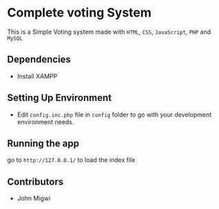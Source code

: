 # Complete voting System
This is a Simple Voting system made with `HTML`, `CSS`, `JavaScript`, `PHP` and `MySQL`

## Dependencies
   - Install XAMPP



## Setting Up Environment
- Edit `config.inc.php` file in `config` folder to go with your development environment needs.



## Running the app
go to `http://127.0.0.1/` to load the index file

## Contributors 
- John Migwi
